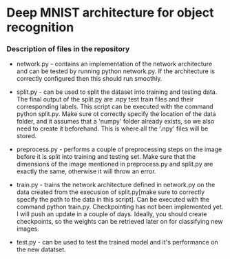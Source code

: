 # Deep MNIST architecture for object recognition

### Description of files in the repository

* network.py -  contains an implementation of the network architecture and can be tested by running python network.py. If the architecture is correctly configured then this should run smoothly.

* split.py - can be used to split the dataset into training and testing data. The final output of the split.py are .npy test train files and their corresponding labels. This script can be executed with the command python split.py. Make sure ot correctly specify the location of the data folder, and it assumes that a 'numpy' folder already exists, so we also need to create it beforehand. This is where all the '.npy' files will be stored.

* preprocess.py -  performs a couple of preprocessing steps on the image before it is split into training and testing set. Make sure that the dimensions of the image mentioned in preprocess.py and split.py are exactly the same, otherwise it will throw an error.

* train.py - trains the network architecture defined in network.py on the data created from the execusion of split.py[make sure to correctly specify the path to the data in this script]. Can be executed with the command python train.py. Checkpointing has not been implemented yet. I will push an update in a couple of days. Ideally, you should create checkpoints, so the weights can be retrieved later on for classifying new images.

* test.py - can be used to test the trained model and it's performance on the new datatset.
